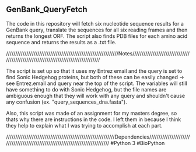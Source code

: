 ## GenBank_QueryFetch
The code in this repository will fetch six nucleotide sequence results for a GenBank query, translate the sequences for all six reading frames and then returns the longest ORF. The script also finds PDB files for each amino acid sequence and returns the results as a .txt file. 

/////////////////////////////////////////////////////////////Notes//////////////////////////////////////////////////////////////////////////////////

The script is set up so that it uses my Entrez email and the query is set to find Sonic Hedgehog proteins, but both of these can be easily changed -> see Entrez.email and query near the top of the script. The variables will still have something to do with Sonic Hedgehog, but the file names are ambiguous enough that they will work with any query and shouldn't cause any confusion (ex. "query_sequences_dna.fasta").  

Also, this script was made of an assignment for my masters degree, so thats why there are instructions in the code. I left them in because I think they help to explain what I was trying to accomplish at each part. 

///////////////////////////////////////////////////////////Dependencies//////////////////////////////////////////////////////////////////////////////
#Python 3
#BioPython 

